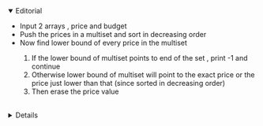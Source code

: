 <details open>
	<summary>Editorial</summary>
	<ul>
		<li>Input 2 arrays , price and budget</li>
		<li>Push the prices in a multiset and sort in decreasing order</li>
		<li>Now find lower bound of every price in the multiset</li>
			<ol>
				<li>If the lower bound of multiset points to end of the set , print -1 and continue</li>
				<li>Otherwise lower bound of multiset will point to the exact price or the price just lower than that (since sorted in decreasing order)</li>
				<li>Then erase the price value</li>
			</ol>
	</ul>
</details>
<br>
<details>
	
	#include<bits/stdc++.h>
	#define ll long long
	#define vcll vector<ll>
	using namespace std;
	 
	void init() {
	#ifndef ONLINE_JUDGE
		freopen("input.txt", "r", stdin);
		freopen("output.txt", "w", stdout);
	#endif
	}
	 
	int main() {
		init();
		ios_base::sync_with_stdio(false); cin.tie(NULL);
	 
		ll n , m;
		cin >> n >> m;
		vcll price(n);
		vcll budget(m);
		multiset<ll , greater<ll>> set;
	 
		for (ll i = 0; i < n; i++) {
			cin >> price[i];
			set.insert(price[i]);
		}
	 
		for (ll i = 0; i < m; i++) {
			cin >> budget[i];
		}
	 
		for (auto x : budget) {
			auto it = set.lower_bound(x);
			if (it == set.end()) {
				cout << -1 << ' ';
				continue;
			}
	 
			cout << *it << ' ';
			set.erase(it);
		}
	 
	}

		
</details>
